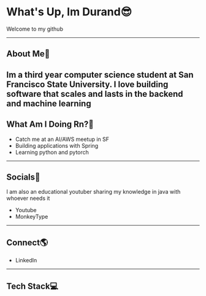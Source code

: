 # What's Up, Im Durand😎


Welcome to my github

---
## About Me👀
Im a third year computer science student at San Francisco State University.
I love building software that scales and lasts in the backend and machine learning
---
## What Am I Doing Rn?🧐
- Catch me at an AI/AWS meetup in SF
- Building applications with Spring
- Learning python and pytorch
---
## Socials📲
I am also an educational youtuber sharing my knowledge in java with whoever needs it

- Yout[](https://www.youtube.com/channel/UCwWGIjP6iXmBooKbvypcYnw)ube
- Monkey[](https://monkeytype.com/profile/daebetypin)Type
---
## Connect🌎
- Linked[](https://www.linkedin.com/in/durand-dyer-branch-35aa86294/)In
---
## Tech Stack💻
